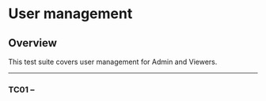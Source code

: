 # User management

## Overview
This test suite covers user management for Admin and Viewers.

---

### TC01 –